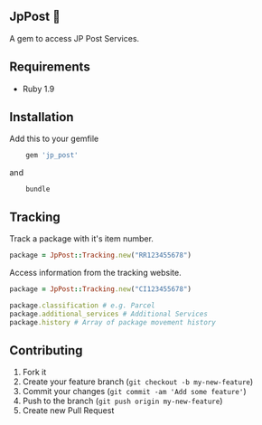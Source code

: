 ## JpPost :postbox:

A gem to access JP Post Services.

## Requirements
-  Ruby 1.9

## Installation

Add this to your gemfile

```ruby
	gem 'jp_post'
```

and

```
	bundle
```

## Tracking

Track a package with it's item number.

```ruby
package = JpPost::Tracking.new("RR123455678")
```

Access information from the tracking website.

```ruby
package = JpPost::Tracking.new("CI123455678")

package.classification # e.g. Parcel
package.additional_services # Additional Services 
package.history # Array of package movement history
```

## Contributing

1. Fork it
2. Create your feature branch (`git checkout -b my-new-feature`)
3. Commit your changes (`git commit -am 'Add some feature'`)
4. Push to the branch (`git push origin my-new-feature`)
5. Create new Pull Request
